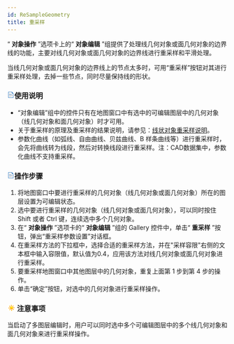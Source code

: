 ```yaml
---
id: ReSampleGeometry
title: 重采样  
---  
```

“ **对象操作** ”选项卡上的“ **对象编辑**
”组提供了处理线几何对象或面几何对象的边界线的功能，主要对线几何对象或面几何对象的边界线进行重采样和平滑处理。

当线几何对象或面几何对象的边界线上的节点太多时，可用“重采样”按钮对其进行重采样处理，去掉一些节点，同时尽量保持线的形状。

### ![](../../../img/read.gif)使用说明

  * “对象编辑”组中的控件只有在地图窗口中有选中的可编辑图层中的几何对象（线几何对象和面几何对象）时才可用。
  * 关于重采样的原理及重采样的结果说明，请参见：[线状对象重采样说明](ReSampleIntro)。
  * 参数化曲线（如弧线、自由曲线、贝兹曲线、B 样条曲线等）进行重采样时，会先将曲线转为线段，然后对转换线段进行重采样。注：CAD数据集中，参数化曲线不支持重采样。

### ![](../../../img/read.gif)操作步骤

  1. 将地图窗口中要进行重采样的几何对象（线几何对象或面几何对象）所在的图层设置为可编辑状态。
  2. 选中要进行重采样的几何对象（线几何对象或面几何对象），可以同时按住 Shift 或者 Ctrl 键，连续选中多个几何对象。
  3. 在“ **对象操作** ”选项卡的“ **对象编辑** ”组的 Gallery 控件中，单击“ **重采样** ”按钮，弹出“重采样参数设置”对话框。
  4. 在重采样方法的下拉框中，选择合适的重采样方法，并在"采样容限"右侧的文本框中输入容限值，默认值为0.4，应用该方法对线几何对象或面几何对象进行重采样。
  5. 要重采样地图窗口中其他图层中的几何对象，重复上面第 1 步到第 4 步的操作。
  6. 单击“确定”按钮，对选中的几何对象进行重采样操作。

### ![](../../../img/note.png)注意事项

当启动了多图层编辑时，用户可以同时选中多个可编辑图层中的多个线几何对象和面几何对象来进行重采样操作。

